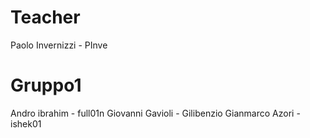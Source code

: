 # Teacher

Paolo Invernizzi - PInve

# Gruppo1

Andro ibrahim - full01n
Giovanni Gavioli - Gilibenzio
Gianmarco Azori - ishek01 

